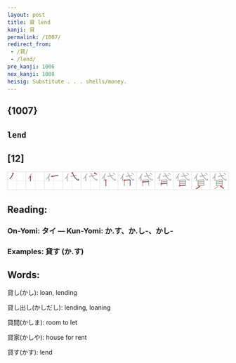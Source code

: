 ```yaml
---
layout: post
title: 貸 lend
kanji: 貸
permalink: /1007/
redirect_from:
 - /貸/
 - /lend/
pre_kanji: 1006
nex_kanji: 1008
heisig: Substitute . . . shells/money.
---
```


## {1007}

## `lend`

## [12]

<div class="stroke"><img src="../images/E8B2B8.png" /></div>

## Reading:

### On-Yomi: タイ &mdash; Kun-Yomi: か.す、か.し-、かし-

### Examples: 貸す (か.す)

## Words:

貸し(かし): loan, lending

貸し出し(かしだし): lending, loaning

貸間(かしま): room to let

貸家(かしや): house for rent

貸す(かす): lend
